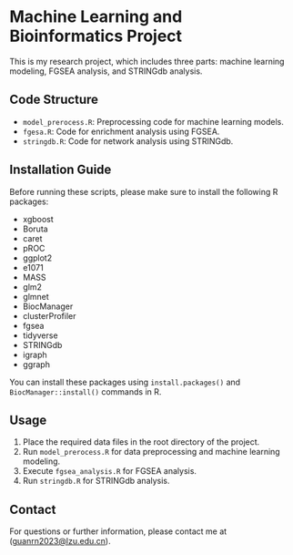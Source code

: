# Machine Learning and Bioinformatics Project
This is my research project, which includes three parts: machine learning modeling, FGSEA analysis, and STRINGdb analysis.

## Code Structure
- `model_prerocess.R`: Preprocessing code for machine learning models.
- `fgesa.R`: Code for enrichment analysis using FGSEA.
- `stringdb.R`: Code for network analysis using STRINGdb.

## Installation Guide
Before running these scripts, please make sure to install the following R packages:
- xgboost
- Boruta
- caret
- pROC
- ggplot2
- e1071
- MASS
- glm2
- glmnet
- BiocManager
- clusterProfiler
- fgsea
- tidyverse
- STRINGdb
- igraph
- ggraph

You can install these packages using `install.packages()` and `BiocManager::install()` commands in R.

## Usage
1. Place the required data files in the root directory of the project.
2. Run `model_prerocess.R` for data preprocessing and machine learning modeling.
3. Execute `fgsea_analysis.R` for FGSEA analysis.
4. Run `stringdb.R` for STRINGdb analysis.

## Contact
For questions or further information, please contact me at (guanrn2023@lzu.edu.cn).
